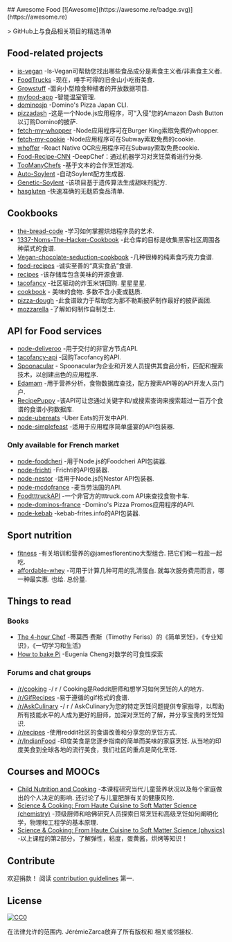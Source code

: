 <div class="github-widget" data-repo="jzarca01/awesome-food"></div>
<script async src="https://pagead2.googlesyndication.com/pagead/js/adsbygoogle.js"></script><ins class="adsbygoogle" style="display:block" data-ad-client="ca-pub-6890694312814945" data-ad-slot="5473692530" data-ad-format="auto"  data-full-width-responsive="true"></ins><script>(adsbygoogle = window.adsbygoogle || []).push({});</script>
## Awesome Food [![Awesome](https://awesome.re/badge.svg)](https://awesome.re)

&gt; GitHub上与食品相关项目的精选清单



## Food-related projects

- [is-vegan](https://github.com/hmontazeri/is-vegan) -Is-Vegan可帮助您找出哪些食品成分是素食主义者/非素食主义者.
- [FoodTrucks](https://github.com/prakhar1989/FoodTrucks) -现在，唾手可得的旧金山小吃街美食.
- [Growstuff](https://github.com/Growstuff/growstuff) -面向小型粮食种植者的开放数据项目.
- [myfood-app](https://github.com/MickaelGandecki/myfood-app) -智能温室管理.
- [dominosjp](https://github.com/inket/dominosjp) -Domino&#39;s Pizza Japan CLI.
- [pizzadash](https://github.com/bhberson/pizzadash) -这是一个Node.js应用程序，可“入侵”您的Amazon Dash Button以订购Domino的披萨.
- [fetch-my-whopper](https://github.com/jzarca01/fetch-my-whopper) -Node应用程序可在Burger King索取免费的whopper.
- [fetch-my-cookie](https://github.com/jzarca01/fetch-my-cookie) -Node应用程序可在Subway索取免费的cookie.
- [whoffer](https://github.com/jzarca01/whoffer) -React Native OCR应用程序可在Subway索取免费cookie.
- [Food-Recipe-CNN](https://github.com/Murgio/Food-Recipe-CNN) -DeepChef：通过机器学习对烹饪菜肴进行分类.
- [TooManyChefs](https://github.com/navignaw/TooManyChefs) -基于文本的合作烹饪游戏.
- [Auto-Soylent](https://github.com/nick/auto-soylent) -自动Soylent配方生成器.
- [Genetic-Soylent](https://github.com/nick/genetic-soylent) -该项目基于遗传算法生成甜味剂配方.
- [hasgluten](https://github.com/hasgluten/hasgluten) -快速准确的无麸质食品清单.

## Cookbooks

- [the-bread-code](https://github.com/hendricius/the-bread-code) -学习如何掌握烘焙程序员的艺术.
- [1337-Noms-The-Hacker-Cookbook](https://github.com/DEAD10C5/1337-Noms-The-Hacker-Cookbook) -此仓库的目标是收集黑客社区周围各种菜式的食谱.
- [Vegan-chocolate-seduction-cookbook](https://github.com/the-domains/vegan-chocolate-seduction-cookbook) -几种很棒的纯素食巧克力食谱.
- [food-recipes](https://github.com/obfuscurity/food-recipes) -诚实至善的“真实食品”食谱.
- [recipes](https://github.com/bzimmerman/recipes) -该存储库包含美味的开源食谱.
- [tacofancy](https://github.com/sinker/tacofancy)  -社区驱动的炸玉米饼回购.  星星星星.
- [cookbook](https://github.com/jlinder/cookbook)  - 美味的食物.  多数不含小麦或麸质.
- [pizza-dough](https://github.com/hendricius/pizza-dough) -此食谱致力于帮助您为那不勒斯披萨制作最好的披萨面团.
- [mozzarella](https://github.com/hendricius/mozzarella) -了解如何制作自制芝士.

## API for Food services

- [node-deliveroo](https://github.com/jzarca01/node-deliveroo) -用于交付的非官方节点API.
- [tacofancy-api](https://github.com/evz/tacofancy-api) -回购Tacofancy的API.
- [Spoonacular](https://spoonacular.com/food-api) -
  Spoonacular为企业和开发人员提供其食品分析，匹配和搜索技术，以创建出色的应用程序.
- [Edamam](https://developer.edamam.com/) -用于营养分析，食物数据库查找，配方搜索API等的API开发人员门户.
- [RecipePuppy](http://www.recipepuppy.com/about/api/) -该API可让您通过关键字和/或搜索查询来搜索超过一百万个食谱的食谱小狗数据库.
- [node-ubereats](https://github.com/jzarca01/node-ubereats) -Uber Eats的开发中API.
- [node-simplefeast](https://github.com/jzarca01/node-simplefeast) -适用于应用程序简单盛宴的API包装器.

### Only available for French market

- [node-foodcheri](https://github.com/jzarca01/node-foodcheri) -用于Node.js的Foodcheri API包装器.
- [node-frichti](https://github.com/jzarca01/node-frichti) -Frichti的API包装器.
- [node-nestor](https://github.com/jzarca01/node-nestor) -适用于Node.js的Nestor API包装器.
- [node-mcdofrance](https://github.com/jzarca01/node-mcdofrance) -麦当劳法国的API.
- [FoodtttruckAPI](https://github.com/jzarca01/FoodtttruckAPI.git) -一个非官方的tttruck.com API来查找食物卡车.
- [node-dominos-france](https://github.com/jzarca01/node-dominos-france.git) -Domino&#39;s Pizza Promos应用程序的API.
- [node-kebab](https://github.com/jzarca01/node-kebab) -kebab-frites.info的API包装器.

## Sport nutrition

- [fitness](https://github.com/jamesflorentino/fitness)  -有关培训和营养的@jamesflorentino大型组合.  把它们和一粒盐一起吃.
- [affordable-whey](https://github.com/prkeshri/affordable-whey)  -可用于计算几种可用的乳清蛋白.  就每次服务费用而言，哪一种最实惠.  也给.  总份量.

## Things to read

### Books

- [The 4-hour Chef](https://www.goodreads.com/book/show/13129810-the-4-hour-chef) -蒂莫西·费斯（Timothy Feriss）的《简单烹饪》，《专业知识》，《一切学习和生活》
- [How to bake Pi](https://www.goodreads.com/book/show/23360039-how-to-bake-pi) -Eugenia Cheng对数学的可食性探索

### Forums and chat groups

- [/r/cooking](https://www.reddit.com/r/Cooking/) -/ r / Cooking是Reddit厨师和想学习如何烹饪的人的地方.
- [/r/GifRecipes](https://www.reddit.com/r/GifRecipes/) -易于遵循的gif格式的食谱.
- [/r/AskCulinary](https://www.reddit.com/r/AskCulinary/) -/ r / AskCulinary为您的特定烹饪问题提供专家指导，以帮助所有技能水平的人成为更好的厨师，加深对烹饪的了解，并分享宝贵的烹饪知识.
- [/r/recipes](https://www.reddit.com/r/recipes/) -使用reddit社区的食谱改善和分享您的烹饪方式.
- [/r/IndianFood](https://www.reddit.com/r/IndianFood/)  -印度美食是您逐步指南的简单而美味的家庭烹饪.  从当地的印度美食到全球各地的流行美食，我们社区的重点是简化烹饪.

## Courses and MOOCs

- [Child Nutrition and Cooking](https://www.coursera.org/learn/childnutrition)  -本课程研究当代儿童营养状况以及每个家庭做出的个人决定的影响.  还讨论了与儿童肥胖有关的健康风险.
- [Science & Cooking: From Haute Cuisine to Soft Matter Science (chemistry)](https://www.edx.org/course/science-cooking-from-haute-cuisine-to-soft-matter-science-chemistry) -顶级厨师和哈佛研究人员探索日常烹饪和高级烹饪如何阐明化学，物理和工程学的基本原理.
- [Science & Cooking: From Haute Cuisine to Soft Matter Science (physics)](https://www.edx.org/course/science-cooking-from-haute-cuisine-to-soft-matter-science-physics-2) -以上课程的第2部分，了解弹性，粘度，蛋黄酱，烘烤等知识！


## Contribute

 欢迎捐款！  阅读 [contribution guidelines](https://github.com/jzarca01/awesome-food/blob/master/contributing.md) 第一.

## License

[![CC0](http://mirrors.creativecommons.org/presskit/buttons/88x31/svg/cc-zero.svg)](http://creativecommons.org/publicdomain/zero/1.0)

 在法律允许的范围内.  JérémieZarca放弃了所有版权和
相关或邻接权.
